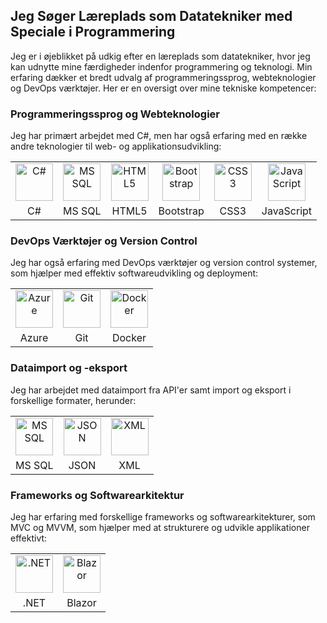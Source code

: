 <h2>Jeg Søger Læreplads som Datatekniker med Speciale i Programmering</h2>

<p>Jeg er i øjeblikket på udkig efter en læreplads som datatekniker, hvor jeg kan udnytte mine færdigheder indenfor programmering og teknologi. Min erfaring dækker et bredt udvalg af programmeringssprog, webteknologier og DevOps værktøjer. Her er en oversigt over mine tekniske kompetencer:</p>

<!-- Programmering og Webteknologier -->
<h3>Programmeringssprog og Webteknologier</h3>
<p>Jeg har primært arbejdet med C#, men har også erfaring med en række andre teknologier til web- og applikationsudvikling:</p>
<table style="width: 100%; border-collapse: collapse;">
  <tr>
    <td style="text-align: center;"><img src="https://cdn.jsdelivr.net/gh/devicons/devicon@latest/icons/csharp/csharp-original.svg" width="60px" alt="C#"></td>
    <td style="text-align: center;"><img src="https://cdn.jsdelivr.net/gh/devicons/devicon@latest/icons/microsoftsqlserver/microsoftsqlserver-original.svg" width="60px" alt="MS SQL"></td>
    <td style="text-align: center;"><img src="https://cdn.jsdelivr.net/gh/devicons/devicon@latest/icons/html5/html5-original.svg" width="60px" alt="HTML5"></td>
    <td style="text-align: center;"><img src="https://cdn.jsdelivr.net/gh/devicons/devicon@latest/icons/bootstrap/bootstrap-original.svg" width="60px" alt="Bootstrap"></td>
    <td style="text-align: center;"><img src="https://cdn.jsdelivr.net/gh/devicons/devicon@latest/icons/css3/css3-original.svg" width="60px" alt="CSS3"></td>
    <td style="text-align: center;"><img src="https://cdn.jsdelivr.net/gh/devicons/devicon@latest/icons/javascript/javascript-original.svg" width="60px" alt="JavaScript"></td>
  </tr>
  <tr>
    <td style="text-align: center;">C#</td>
    <td style="text-align: center;">MS SQL</td>
    <td style="text-align: center;">HTML5</td>
    <td style="text-align: center;">Bootstrap</td>
    <td style="text-align: center;">CSS3</td>
    <td style="text-align: center;">JavaScript</td>
  </tr>
</table>

<!-- DevOps og Version Control -->
<h3>DevOps Værktøjer og Version Control</h3>
<p>Jeg har også erfaring med DevOps værktøjer og version control systemer, som hjælper med effektiv softwareudvikling og deployment:</p>
<table style="width: 100%; border-collapse: collapse;">
  <tr>
    <td style="text-align: center;"><img src="https://cdn.jsdelivr.net/gh/devicons/devicon@latest/icons/azure/azure-original.svg" width="60px" alt="Azure"></td>
    <td style="text-align: center;"><img src="https://cdn.jsdelivr.net/gh/devicons/devicon@latest/icons/git/git-plain-wordmark.svg" width="60px" alt="Git"></td>
    <td style="text-align: center;"><img src="https://cdn.jsdelivr.net/gh/devicons/devicon@latest/icons/docker/docker-original.svg" width="60px" alt="Docker"></td>
  </tr>
  <tr>
    <td style="text-align: center;">Azure</td>
    <td style="text-align: center;">Git</td>
    <td style="text-align: center;">Docker</td>
  </tr>
</table>

<!-- Dataimport og -eksport -->
<h3>Dataimport og -eksport</h3>
<p>Jeg har arbejdet med dataimport fra API'er samt import og eksport i forskellige formater, herunder:</p>
<table style="width: 100%; border-collapse: collapse;">
  <tr>
    <td style="text-align: center;"><img src="https://cdn.jsdelivr.net/gh/devicons/devicon@latest/icons/microsoftsqlserver/microsoftsqlserver-original.svg" width="60px" alt="MS SQL"></td>
    <td style="text-align: center;"><img src="https://cdn.jsdelivr.net/gh/devicons/devicon@latest/icons/json/json-original.svg" width="60px" alt="JSON"></td>
    <td style="text-align: center;"><img src="https://cdn.jsdelivr.net/gh/devicons/devicon@latest/icons/xml/xml-original.svg" width="60px" alt="XML"></td>
  </tr>
  <tr>
    <td style="text-align: center;">MS SQL</td>
    <td style="text-align: center;">JSON</td>
    <td style="text-align: center;">XML</td>
  </tr>
</table>

<!-- Frameworks og Softwarearkitektur -->
<h3>Frameworks og Softwarearkitektur</h3>
<p>Jeg har erfaring med forskellige frameworks og softwarearkitekturer, som MVC og MVVM, som hjælper med at strukturere og udvikle applikationer effektivt:</p>
<table style="width: 100%; border-collapse: collapse;">
  <tr>
    <td style="text-align: center;"><img src="https://cdn.jsdelivr.net/gh/devicons/devicon@latest/icons/dot-net/dot-net-plain-wordmark.svg" width="60px" alt=".NET"></td>
    <td style="text-align: center;"><img src="https://cdn.jsdelivr.net/gh/devicons/devicon@latest/icons/blazor/blazor-original.svg" width="60px" alt="Blazor"></td>
  </tr>
  <tr>
    <td style="text-align: center;">.NET</td>
    <td style="text-align: center;">Blazor</td>
  </tr>
</table>



